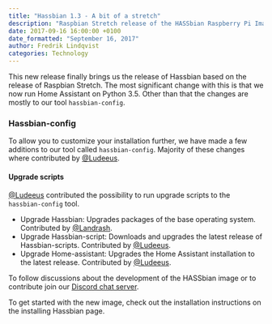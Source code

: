 ```yaml
---
title: "Hassbian 1.3 - A bit of a stretch"
description: "Raspbian Stretch release of the HASSbian Raspberry Pi Image for Home Assistant"
date: 2017-09-16 16:00:00 +0100
date_formatted: "September 16, 2017"
author: Fredrik Lindqvist
categories: Technology
---
```


This new release finally brings us the release of Hassbian based on the release of Raspbian Stretch. The most significant change with this is that we now run Home Assistant on Python 3.5.
Other than that the changes are mostly to our tool `hassbian-config`.

### Hassbian-config

To allow you to customize your installation further, we have made a few additions to our tool called `hassbian-config`. Majority of these changes where contributed by [@Ludeeus][ludeeus].

#### Upgrade scripts

[@Ludeeus][ludeeus] contributed the possibility to run upgrade scripts to the `hassbian-config` tool.

 - Upgrade Hassbian: Upgrades packages of the base operating system. Contributed by [@Landrash][landrash].
 - Upgrade Hassbian-script: Downloads and upgrades the latest release of Hassbian-scripts. Contributed by [@Ludeeus][ludeeus].
 - Upgrade Home-assistant: Upgrades the Home Assistant installation to the latest release. Contributed by [@Ludeeus][ludeeus].

To follow discussions about the development of the HASSbian image or to contribute join our [Discord chat server][discord-hassbian].

To get started with the new image, check out the installation instructions on the installing Hassbian page.

[landrash]: http://github.com/landrash
[ludeeus]: http://github.com/ludeeus
[hassbian-repo]: https://github.com/home-assistant/hassbian-scripts/
[hassbian-config-release]: https://github.com/home-assistant/hassbian-scripts/releases/latest
[discord-hassbian]: https://discord.gg/RkajcgS
